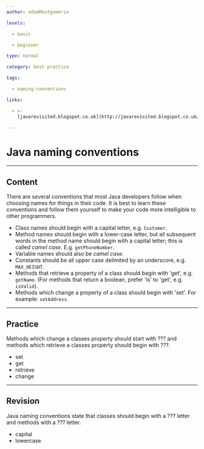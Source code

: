 ```yaml
---
author: adamMontgomerie

levels:

  - basic

  - beginner

type: normal

category: best practice

tags:

  - naming-conventions

links:

  - >-
    [javarevisited.blogspot.co.uk](http://javarevisited.blogspot.co.uk/2014/10/10-java-best-practices-to-name-variables-methods-classes-packages.html){website}

---
```

# Java naming conventions

---
## Content

There are several conventions that most Java developers follow when choosing names for things in their code. It is best to learn these conventions and follow them yourself to make your code more intelligible to other programmers.
- Class names should begin with a capital letter, e.g. `Customer`.
- Method names should begin with a lower-case letter, but all subsequent words in the method name should begin with a capital letter; this is called *camel case*. E.g. `getPhoneNumber`.
- Variable names should also be *camel case*.
- Constants should be all upper case delimited by an underscore, e.g. `MAX_HEIGHT`.
- Methods that retrieve a property of a class should begin with 'get', e.g. `getName`. (For methods that return a boolean, prefer 'is' to 'get', e.g. `isValid`).
- Methods which change a property of a class should begin with 'set'. For example: `setAddress`.

---
## Practice

Methods which change a classes property should start with ??? and methods which retrieve a classes property should begin with ???.

* set
* get
* retrieve
* change

---
## Revision

Java naming conventions state that classes should begin with a ??? letter and methods with a ??? letter.

* capital
* lowercase